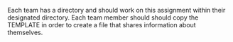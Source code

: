 Each team has a directory and should work on this assignment within their designated directory.
Each team member should should copy the TEMPLATE in order to create a file that shares information about themselves.

